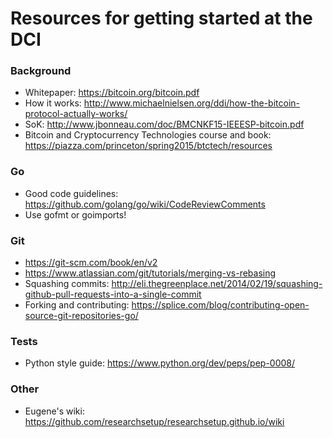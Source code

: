 # Resources for getting started at the DCI

### Background

* Whitepaper: https://bitcoin.org/bitcoin.pdf
* How it works: http://www.michaelnielsen.org/ddi/how-the-bitcoin-protocol-actually-works/
* SoK: http://www.jbonneau.com/doc/BMCNKF15-IEEESP-bitcoin.pdf
* Bitcoin and Cryptocurrency Technologies course and book: https://piazza.com/princeton/spring2015/btctech/resources

### Go

* Good code guidelines: https://github.com/golang/go/wiki/CodeReviewComments
* Use gofmt or goimports!

### Git

* https://git-scm.com/book/en/v2
* https://www.atlassian.com/git/tutorials/merging-vs-rebasing
* Squashing commits: http://eli.thegreenplace.net/2014/02/19/squashing-github-pull-requests-into-a-single-commit
* Forking and contributing: https://splice.com/blog/contributing-open-source-git-repositories-go/

### Tests

* Python style guide: https://www.python.org/dev/peps/pep-0008/

### Other

* Eugene's wiki: https://github.com/researchsetup/researchsetup.github.io/wiki